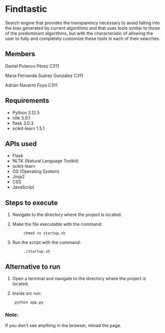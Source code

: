 # Findtastic

Search engine that provides the transparency necessary to avoid falling into the bias generated by current algorithms and that uses tools similar to those of the predominant algorithms, but with the characteristic of allowing the user to fully and completely customize these tools in each of their searches.

## Members

Daniel Polanco Pérez C311

María Fernanda Suárez González C311

Adrián Navarro Foya C311

## Requirements
* Python 3.12.5
* nltk 3.9.1
* flask 3.0.3
* scikit-learn 1.5.1

## APIs used
* Flask
* NLTK (Natural Language Toolkit)
* scikit-learn
* OS (Operating System)
* Jinja2
* CSS
* JavaScript

## Steps to execute
1. Navigate to the directory where the project is located.
2. Make the file executable with the command:

            chmod +x startup.sh
3. Run the script with the command:

            ./startup.sh

## Alternative to run
1. Open a terminal and navigate to the directory where the project is located.
2. Inside src run:

        python app.py

### Note:
If you don't see anything in the browser, reload the page.



